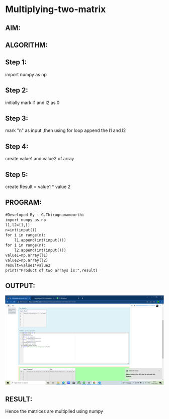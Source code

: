 # Multiplying-two-matrix

## AIM:

## ALGORITHM:

## Step 1:
import numpy as np

## Step 2:
initially mark l1 and l2 as 0

## Step 3:
mark "n" as input ,then using for loop append the l1 and l2

## Step 4:
create value1 and value2 of array

## Step 5:
create Result = value1 * value 2

## PROGRAM:
~~~
#Developed By : G.Thirugnanamoorthi
import numpy as np
l1,l2=[],[]
n=int(input())
for i in range(n):
    l1.append(int(input()))
for i in range(n):
    l2.append(int(input()))
value1=np.array(l1)
value2=np.array(l2)
result=value1*value2
print("Product of two arrays is:",result)
~~~

## OUTPUT:
![output](./t1.png)

## RESULT:
Hence the matrices are multiplied using numpy

